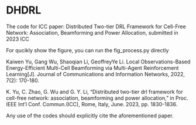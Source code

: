 # DHDRL

The code for ICC paper: Distributed Two-tier DRL Framework for Cell-Free Network: Association, Beamforming and Power Allocation, submitted in 2023 ICC


For qucikly show the figure, you can run the fig_process.py directly



Kaiwen Yu, Gang Wu, Shaoqian Li, GeoffreyYe Li. Local Observations-Based Energy-Efficient Multi-Cell Beamforming via Multi-Agent Reinforcement Learning[J]. Journal of Communications and Information Networks, 2022, 7(2): 170-180.

K. Yu, C. Zhao, G. Wu and G. Y. Li, “Distributed two-tier drl framework for cell-free network: association, beamforming and power allocation,” in Proc. IEEE Int’l Conf. Commun.(ICC), Rome, Italy, June. 2023, pp. 1830-1836.

Any use of the codes should explicitly cite the aforementioned paper.
